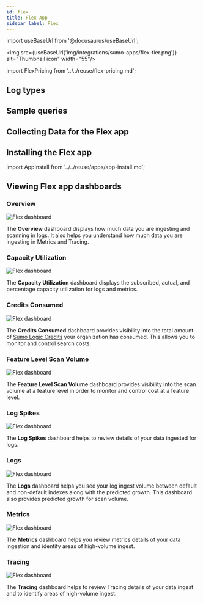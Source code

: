 ```yaml
---
id: flex
title: Flex App
sidebar_label: Flex
---
```


import useBaseUrl from '@docusaurus/useBaseUrl';

<img src={useBaseUrl('img/integrations/sumo-apps/flex-tier.png')} alt="Thumbnail icon" width="55"/>

import FlexPricing from '../../reuse/flex-pricing.md';

<FlexPricing/>

## Log types


## Sample queries


## Collecting Data for the Flex app


## Installing the Flex app

import AppInstall from '../../reuse/apps/app-install.md';

<AppInstall/>

## Viewing Flex app dashboards

### Overview

<img src="https://sumologic-app-data-v2.s3.amazonaws.com/dashboards/Flex/Flex-Overview.png" alt="Flex dashboard" />

The **Overview** dashboard displays how much data you are ingesting and scanning in logs. It also helps you understand how much data you are ingesting in Metrics and Tracing.

### Capacity Utilization

<img src="https://sumologic-app-data-v2.s3.amazonaws.com/dashboards/Flex/Flex-Capacity-Utilization.png" alt="Flex dashboard" />

The **Capacity Utilization** dashboard displays the subscribed, actual, and percentage capacity utilization for logs and metrics.

### Credits Consumed

<img src="https://sumologic-app-data-v2.s3.amazonaws.com/dashboards/Flex/Flex-Credits-Consumed.png" alt="Flex dashboard" />

The **Credits Consumed** dashboard provides visibility into the total amount of [Sumo Logic Credits](/docs/manage/manage-subscription/sumo-logic-credits-accounts) your organization has consumed. This allows you to monitor and control search costs.

### Feature Level Scan Volume

<img src="https://sumologic-app-data-v2.s3.amazonaws.com/dashboards/Flex/Flex-Feature-Level-Scan-Volume.png" alt="Flex dashboard" />

The **Feature Level Scan Volume** dashboard provides visibility into the scan volume at a feature level in order to monitor and control cost at a feature level.

### Log Spikes

<img src="https://sumologic-app-data-v2.s3.amazonaws.com/dashboards/Flex/Flex-Log-Spikes.png" alt="Flex dashboard" />

The **Log Spikes** dashboard helps to review details of your data ingested for logs.

### Logs

<img src="https://sumologic-app-data-v2.s3.amazonaws.com/dashboards/Flex/Flex-Logs.png" alt="Flex dashboard" />

The **Logs** dashboard helps you see your log ingest volume between default and non-default indexes along with the predicted growth. This dashboard also provides predicted growth for scan volume.

### Metrics

<img src="https://sumologic-app-data-v2.s3.amazonaws.com/dashboards/Flex/Flex-Metrics.png" alt="Flex dashboard" />

The **Metrics** dashboard helps you review metrics details of your data ingestion and identify areas of high-volume ingest.

### Tracing

<img src="https://sumologic-app-data-v2.s3.amazonaws.com/dashboards/Flex/Flex-Tracing.png" alt="Flex dashboard" />

The **Tracing** dashboard helps to review Tracing details of your data ingest and to identify areas of high-volume ingest.
